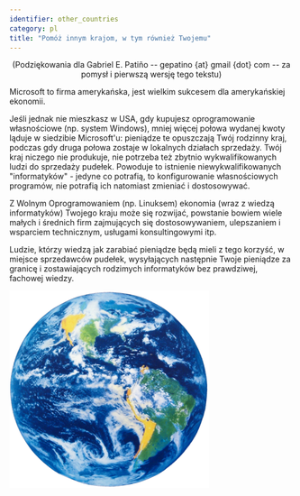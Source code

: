```yaml
---
identifier: other_countries
category: pl
title: "Pomóż innym krajom, w tym również Twojemu"
---
```


<center>(Podziękowania dla Gabriel E. Patiño -- gepatino {at} gmail {dot} com -- 
za pomysł i pierwszą wersję tego tekstu)</center>

Microsoft to firma amerykańska, jest wielkim sukcesem dla amerykańskiej
ekonomii.

Jeśli jednak nie mieszkasz w USA, gdy kupujesz oprogramowanie własnościowe
(np. system Windows), mniej więcej połowa wydanej kwoty ląduje w siedzibie Microsoft'u:
pieniądze te opuszczają Twój rodzinny kraj, podczas gdy druga połowa zostaje
w lokalnych działach sprzedaży. Twój kraj niczego nie produkuje, nie potrzeba
też zbytnio wykwalifikowanych ludzi do sprzedaży pudełek. Powoduje to istnienie
niewykwalifikowanych "informatyków" - jedyne co potrafią, to konfigurowanie
własnościowych programów, nie potrafią ich natomiast zmieniać i dostosowywać.

Z Wolnym Oprogramowaniem (np. Linuksem) ekonomia (wraz z wiedzą informatyków)
Twojego kraju może się rozwijać, powstanie bowiem wiele małych i średnich firm
zajmujących się dostosowywaniem, ulepszaniem i wsparciem technicznym, usługami
konsultingowymi itp.

Ludzie, którzy wiedzą jak zarabiać pieniądze będą mieli z tego korzyść,
w miejsce sprzedawców pudełek, wysyłających następnie Twoje pieniądze za granicę
i zostawiających rodzimych informatyków bez prawdziwej, fachowej wiedzy.

<img src="/img/earth.png" />




